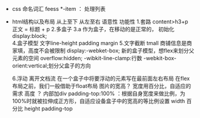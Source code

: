 - css 命名词汇
  feess 
  *-item ： 处理列表

- html结构以及布局
  从上至下 从左至右 语意性 功能性
  1.套路
    content>h3+p 正文 = 标题 + p
  2.多盒子
  3.a 作为盒子，在移动的是正常的，  初始化display:block;  
  4.盒子模型 
    文字line-height padding margin
  5.文字截断
    tmall 商铺信息是商家填，高度不会被限制
    display:-webket-box; 新的盒子模型，想flex来划分父元素的空间
    overflow:hidden;
    -wibkit-line-clamp:行数
    -webkit-box-orient:vertical;划分父盒子的方向
  
  6.浮动
  离开文档流
  在一个盒子中将要浮动的元素写在最前面左右布局
  在flex布局之前，我们一般借助于float布局
  图片的宽高？ 宽度用百分比，自适应的需求
  高度 ？ 内部加div padding-top:100% ：根据自身宽度来做比例，为100%时就被拉伸成正方形，自适应设备盒子中的宽高的等比例设置
  width 百分比
  height padding-top
